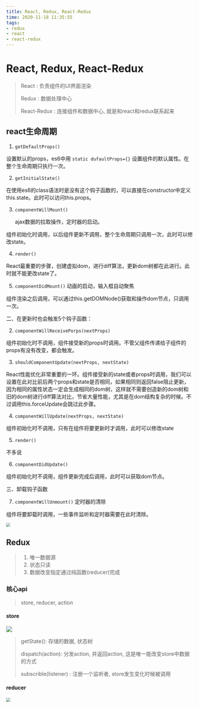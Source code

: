 ```yaml
---
title: React, Redux, React-Redux
time: 2020-11-18 11:35:55
tags:
- redux
- react
- react-redux
---
```


# React, Redux, React-Redux

> React : 负责组件的UI界面渲染
>
> Redux : 数据处理中心
>
> React-Redux : 连接组件和数据中心, 就是和react和redux联系起来

## react生命周期

1. `getDefaultProps()`

设置默认的props，es6中用 `static dufaultProps={}` 设置组件的默认属性。在整个生命周期只执行一次。

2. `getInitialState()`

在使用es6的class语法时是没有这个钩子函数的，可以直接在constructor中定义this.state。此时可以访问this.props。

3. `componentWillMount()` 

    ajax数据的拉取操作，定时器的启动。

组件初始化时调用，以后组件更新不调用，整个生命周期只调用一次，此时可以修改state。

4. `render()`

React最重要的步骤，创建虚拟dom，进行diff算法，更新dom树都在此进行。此时就不能更改state了。

5. `componentDidMount()`    动画的启动，输入框自动聚焦

组件渲染之后调用，可以通过this.getDOMNode()获取和操作dom节点，只调用一次。

二、在更新时也会触发5个钩子函数：

2. `componentWillReceivePorps(nextProps)`

组件初始化时不调用，组件接受新的props时调用。不管父组件传递给子组件的props有没有改变，都会触发。

3. `shouldComponentUpdate(nextProps, nextState)`

React性能优化非常重要的一环。组件接受新的state或者props时调用，我们可以设置在此对比前后两个props和state是否相同，如果相同则返回false阻止更新，因为相同的属性状态一定会生成相同的dom树，这样就不需要创造新的dom树和旧的dom树进行diff算法对比，节省大量性能，尤其是在dom结构复杂的时候。不过调用this.forceUpdate会跳过此步骤。

4. `componentWillUpdate(nextProps, nextState)`

组件初始化时不调用，只有在组件将要更新时才调用，此时可以修改state

5. `render()`

不多说

6. `componentDidUpdate()`

组件初始化时不调用，组件更新完成后调用，此时可以获取dom节点。

三、卸载钩子函数

7. `componentWillUnmount()`   定时器的清除

组件将要卸载时调用，一些事件监听和定时器需要在此时清除。

<img src="https://images.gitee.com/uploads/images/2020/1118/114419_53fa0c37_7984151.png" style="zoom:67%;" />

## Redux

> 1. 唯一数据源
> 2. 状态只读
> 3. 数据改变指定通过纯函数(reducer)完成

### 核心api

> store, reducer, action

#### store

![](https://images.gitee.com/uploads/images/2020/1118/114823_9f073716_7984151.png)

> getState():  存储的数据, 状态树
>
> dispatch(action): 分发action, 并返回action, 这是唯一能改变store中数据的方式
>
> subscrible(listener) : 注册一个监听者, store发生变化时候被调用



#### reducer

<img src="https://images.gitee.com/uploads/images/2020/1118/115210_465f7e83_7984151.png" style="zoom:67%;" />